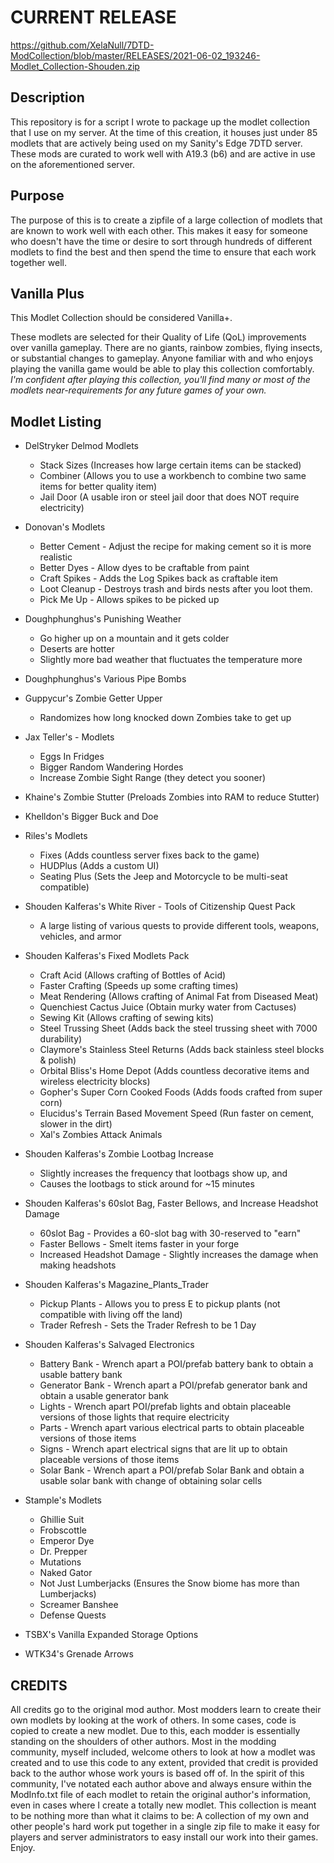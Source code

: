# CURRENT RELEASE

<https://github.com/XelaNull/7DTD-ModCollection/blob/master/RELEASES/2021-06-02_193246-Modlet_Collection-Shouden.zip>

## Description

This repository is for a script I wrote to package up the modlet collection that I use on my server. At the time of this creation, it houses just under 85 modlets that are actively being used on my Sanity's Edge 7DTD server. These mods are curated to work well with A19.3 (b6) and are active in use on the aforementioned server.

## Purpose

The purpose of this is to create a zipfile of a large collection of modlets that are known to work well with each other. This makes it easy for someone who doesn't have the time or desire to sort through hundreds of different modlets to find the best and then spend the time to ensure that each work together well.

## Vanilla Plus

This Modlet Collection should be considered Vanilla+.

These modlets are selected for their Quality of Life (QoL) improvements over vanilla gameplay. There are no giants, rainbow zombies, flying insects, or substantial changes to gameplay. Anyone familiar with and who enjoys playing the vanilla game would be able to play this collection comfortably. _I'm confident after playing this collection, you'll find many or most of the modlets near-requirements for any future games of your own._

## Modlet Listing

- DelStryker Delmod Modlets

  - Stack Sizes (Increases how large certain items can be stacked)
  - Combiner (Allows you to use a workbench to combine two same items for better quality item)
  - Jail Door (A usable iron or steel jail door that does NOT require electricity)

- Donovan's Modlets

  - Better Cement - Adjust the recipe for making cement so it is more realistic
  - Better Dyes - Allow dyes to be craftable from paint
  - Craft Spikes - Adds the Log Spikes back as craftable item
  - Loot Cleanup - Destroys trash and birds nests after you loot them.
  - Pick Me Up - Allows spikes to be picked up

- Doughphunghus's Punishing Weather

  - Go higher up on a mountain and it gets colder
  - Deserts are hotter
  - Slightly more bad weather that fluctuates the temperature more

- Doughphunghus's Various Pipe Bombs

- Guppycur's Zombie Getter Upper

  - Randomizes how long knocked down Zombies take to get up

- Jax Teller's - Modlets

  - Eggs In Fridges
  - Bigger Random Wandering Hordes
  - Increase Zombie Sight Range (they detect you sooner)

- Khaine's Zombie Stutter (Preloads Zombies into RAM to reduce Stutter)

- Khelldon's Bigger Buck and Doe

- Riles's Modlets

  - Fixes (Adds countless server fixes back to the game)
  - HUDPlus (Adds a custom UI)
  - Seating Plus (Sets the Jeep and Motorcycle to be multi-seat compatible)

- Shouden Kalferas's White River - Tools of Citizenship Quest Pack

  - A large listing of various quests to provide different tools, weapons, vehicles, and armor

- Shouden Kalferas's Fixed Modlets Pack

  - Craft Acid (Allows crafting of Bottles of Acid)
  - Faster Crafting (Speeds up some crafting times)
  - Meat Rendering (Allows crafting of Animal Fat from Diseased Meat)
  - Quenchiest Cactus Juice (Obtain murky water from Cactuses)
  - Sewing Kit (Allows crafting of sewing kits)
  - Steel Trussing Sheet (Adds back the steel trussing sheet with 7000 durability)
  - Claymore's Stainless Steel Returns (Adds back stainless steel blocks & polish)
  - Orbital Bliss's Home Depot (Adds countless decorative items and wireless electricity blocks)
  - Gopher's Super Corn Cooked Foods (Adds foods crafted from super corn)
  - Elucidus's Terrain Based Movement Speed (Run faster on cement, slower in the dirt)
  - Xal's Zombies Attack Animals

- Shouden Kalferas's Zombie Lootbag Increase

  - Slightly increases the frequency that lootbags show up, and
  - Causes the lootbags to stick around for ~15 minutes

- Shouden Kalferas's 60slot Bag, Faster Bellows, and Increase Headshot Damage

  - 60slot Bag - Provides a 60-slot bag with 30-reserved to "earn"
  - Faster Bellows - Smelt items faster in your forge
  - Increased Headshot Damage - Slightly increases the damage when making headshots

- Shouden Kalferas's Magazine_Plants_Trader

  - Pickup Plants - Allows you to press E to pickup plants (not compatible with living off the land)
  - Trader Refresh - Sets the Trader Refresh to be 1 Day

- Shouden Kalferas's Salvaged Electronics

  - Battery Bank - Wrench apart a POI/prefab battery bank to obtain a usable battery bank
  - Generator Bank - Wrench apart a POI/prefab generator bank and obtain a usable generator bank
  - Lights - Wrench apart POI/prefab lights and obtain placeable versions of those lights that require electricity
  - Parts - Wrench apart various electrical parts to obtain placeable versions of those items
  - Signs - Wrench apart electrical signs that are lit up to obtain placeable versions of those items
  - Solar Bank - Wrench apart a POI/prefab Solar Bank and obtain a usable solar bank with change of obtaining solar cells

- Stample's Modlets

  - Ghillie Suit
  - Frobscottle
  - Emperor Dye
  - Dr. Prepper
  - Mutations
  - Naked Gator
  - Not Just Lumberjacks (Ensures the Snow biome has more than Lumberjacks)
  - Screamer Banshee
  - Defense Quests

- TSBX's Vanilla Expanded Storage Options

- WTK34's Grenade Arrows

## CREDITS

All credits go to the original mod author. Most modders learn to create their own modlets by looking at the work of others. In some cases, code is copied to create a new modlet. Due to this, each modder is essentially standing on the shoulders of other authors. Most in the modding community, myself included, welcome others to look at how a modlet was created and to use this code to any extent, provided that credit is provided back to the author whose work yours is based off of. In the spirit of this community, I've notated each author above and always ensure within the ModInfo.txt file of each modlet to retain the original author's information, even in cases where I create a totally new modlet. This collection is meant to be nothing more than what it claims to be: A collection of my own and other people's hard work put together in a single zip file to make it easy for players and server administrators to easy install our work into their games. Enjoy.
